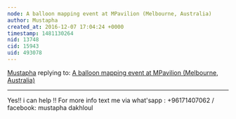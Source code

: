 ```yaml
---
node: A balloon mapping event at MPavilion (Melbourne, Australia)
author: Mustapha
created_at: 2016-12-07 17:04:24 +0000
timestamp: 1481130264
nid: 13748
cid: 15943
uid: 493078
---
```




[Mustapha](../profile/Mustapha) replying to: [A balloon mapping event at MPavilion (Melbourne, Australia)](../notes/AssemblePapers/12-06-2016/a-balloon-mapping-event-at-mpavilion-melbourne-australia)

----
Yes!! i can help !! For more info text me via what'sapp : +96171407062 / facebook: mustapha dakhloul 